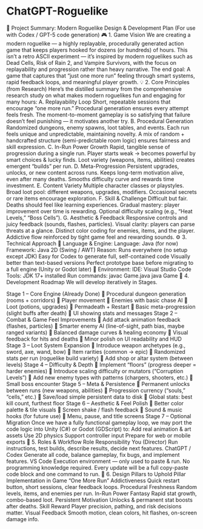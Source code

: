 # ChatGPT-Roguelike

🧭 Project Summary: Modern Roguelike Design & Development Plan
(For use with Codex / GPT-5 code generation)
🎮 1. Game Vision
We are creating a modern roguelike — a highly replayable, procedurally generated action game that keeps players hooked for dozens (or hundreds) of hours.
This isn’t a retro ASCII experiment — it’s inspired by modern roguelikes such as Dead Cells, Risk of Rain 2, and Vampire Survivors, with the focus on replayability and progression rather than heavy narrative.
The end goal:
A game that captures that “just one more run” feeling through smart systems, rapid feedback loops, and meaningful player growth.
💡 2. Core Principles (from Research)
Here’s the distilled summary from the comprehensive research study on what makes modern roguelikes fun and engaging for many hours:
A. Replayability Loop
Short, repeatable sessions that encourage “one more run.”
Procedural generation ensures every attempt feels fresh.
The moment-to-moment gameplay is so satisfying that failure doesn’t feel punishing — it motivates another try.
B. Procedural Generation
Randomized dungeons, enemy spawns, loot tables, and events.
Each run feels unique and unpredictable, maintaining novelty.
A mix of random + handcrafted structure (semi-predictable room logic) ensures fairness and skill expression.
C. In-Run Power Growth
Rapid, tangible sense of progression during a single run.
Player starts weak → becomes powerful by smart choices & lucky finds.
Loot variety (weapons, items, abilities) creates emergent “builds” per run.
D. Meta-Progression
Persistent upgrades, unlocks, or new content across runs.
Keeps long-term motivation alive, even after many deaths.
Smooths difficulty curve and rewards time investment.
E. Content Variety
Multiple character classes or playstyles.
Broad loot pool: different weapons, upgrades, modifiers.
Occasional secrets or rare items encourage exploration.
F. Skill & Challenge
Difficult but fair. Deaths should feel like learning experiences.
Gradual mastery: player improvement over time is rewarding.
Optional difficulty scaling (e.g., “Heat Levels,” “Boss Cells”).
G. Aesthetic & Feedback
Responsive controls and juicy feedback (sounds, flashes, particles).
Visual clarity: players can parse threats at a glance.
Distinct color coding for enemies, items, and the player.
Addictive flow reinforced by tight game feel and rewarding sounds.
⚙️ 3. Technical Approach
🔸 Language & Engine:
Language: Java (for now)
Framework: Java 2D (Swing / AWT)
Reason:
Runs everywhere (no setup except JDK)
Easy for Codex to generate full, self-contained code
Visually better than text-based versions
Perfect prototype base before migrating to a full engine (Unity or Godot later)
🔸 Environment:
IDE: Visual Studio Code
Tools: JDK 17+ installed
Run commands:
javac Game.java
java Game
🧱 4. Development Roadmap
We will develop iteratively in Stages.

Stage 1 – Core Engine (Already Done)
🔹 Procedural dungeon generation (rooms + corridors)
🔹 Player movement
🔹 Enemies with basic chase AI
🔹 Loot (potions, upgrades)
🔹 Permadeath + Restart
🔹 Basic meta-progression (slight buffs after death)
🔹 UI showing stats and messages
Stage 2 – Combat & Game Feel Improvements
🔹 Add attack animation feedback (flashes, particles)
🔹 Smarter enemy AI (line-of-sight, path bias, maybe ranged variants)
🔹 Balanced damage curves & healing economy
🔹 Visual feedback for hits and deaths
🔹 Minor polish on UI readability and HUD
Stage 3 – Loot System Expansion
🔹 Introduce weapon archetypes (e.g., sword, axe, wand, bow)
🔹 Item rarities (common → epic)
🔹 Randomized stats per run (roguelike build variety)
🔹 Add shop or altar system (between levels)
Stage 4 – Difficulty & Depth
🔹 Implement “floors” (progress deeper = harder enemies)
🔹 Introduce scaling difficulty or mutators (“Corruption Levels”)
🔹 Add new enemy types with patterns (chargers, shooters, etc.)
🔹 Small boss encounter
Stage 5 – Meta & Persistence
🔹 Permanent unlocks between runs (new weapons, abilities)
🔹 Progression currency (“souls,” “cells,” etc.)
🔹 Save/load simple persistent data to disk
🔹 Global stats: best kill count, furthest floor
Stage 6 – Aesthetic & Feel Polish
🔹 Better color palette & tile visuals
🔹 Screen shake / flash feedback
🔹 Sound & music hooks (for future use)
🔹 Menu, pause, and title screens
Stage 7 – Optional Migration
Once we have a fully functional gameplay loop, we may port the code logic into Unity (C#) or Godot (GDScript) to:
Add real animation & art assets
Use 2D physics
Support controller input
Prepare for web or mobile exports
🧠 5. Roles & Workflow
Role	Responsibility
You (Director)	Run instructions, test builds, describe results, decide next features.
ChatGPT / Codex	Generate all code, balance gameplay, fix bugs, and implement features.
VS Code	Execution environment — only used to paste & run.
No programming knowledge required.
Every update will be a full copy-paste code block and one command to run.
🔮 6. Design Pillars to Uphold
Pillar	Implementation in Game
“One More Run” Addictiveness	Quick restart button, short sessions, clear feedback loops.
Procedural Freshness	Random levels, items, and enemies per run.
In-Run Power Fantasy	Rapid stat growth, combo-based loot.
Persistent Motivation	Unlocks & permanent stat boosts after deaths.
Skill Reward	Player precision, pathing, and risk decisions matter.
Visual Feedback	Smooth motion, clean colors, hit flashes, on-screen damage info.
